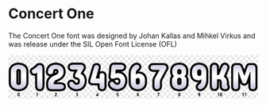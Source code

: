 # Concert One
The Concert One font was designed by Johan Kallas and Mihkel Virkus and was release under the SIL Open Font License (OFL)

![concert-one-overview](/concert-one/concert-one.png)